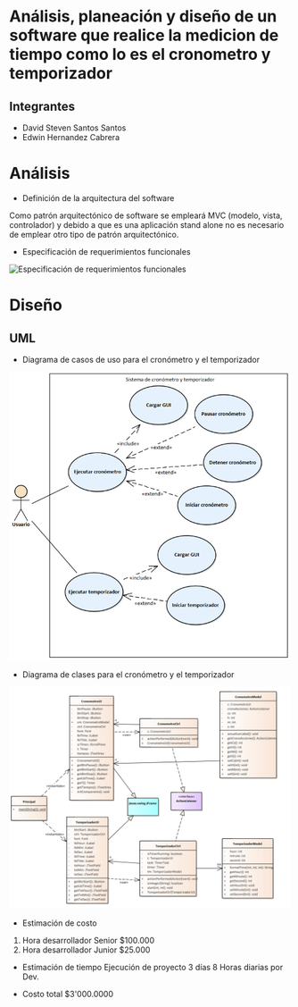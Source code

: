 # Análisis, planeación y diseño de un software que realice la medicion de tiempo como lo es el cronometro y temporizador

## Integrantes
* David Steven Santos Santos
* Edwin Hernandez Cabrera

# Análisis

* Definición de la arquitectura del software

Como patrón arquitectónico de software se empleará MVC (modelo, vista, controlador) y debido a que es una aplicación stand alone no es necesario de emplear otro tipo de patrón arquitectónico.

* Especificación de requerimientos funcionales

![Especificación de requerimientos funcionales](https://github.com/davidssantoss/cronometroFIS/blob/main/uml/images/Especificaci%C3%B3n%20de%20requerimientos%20funcionales.PNG)

# Diseño

## UML

* Diagrama de casos de uso para el cronómetro y el temporizador

![Diagrama de casos de uso](https://github.com/davidssantoss/cronometroFIS/blob/main/uml/images/Caso%20de%20uso.PNG)

* Diagrama de clases para el cronómetro y el temporizador

![Diagrama de clases](https://github.com/davidssantoss/cronometroFIS/blob/main/uml/images/Diagrama%20de%20clases.PNG)

* Estimación de costo
1. Hora desarrollador Senior $100.000
2. Hora desarrollador Junior $25.000

* Estimación de tiempo
Ejecución de proyecto 3 días 8 Horas diarias por Dev.

* Costo total
$3'000.0000

